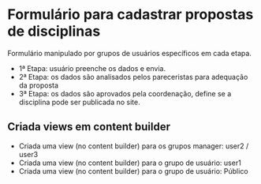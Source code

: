 # Formulário para cadastrar propostas de disciplinas

Formulário manipulado por grupos de usuários específicos em cada etapa. 

- 1ª Etapa: usuário preenche os dados e envia.
- 2ª Etapa: os dados são analisados pelos pareceristas para adequação da proposta
- 3ª Etapa: os dados são aprovados pela coordenação, define se a disciplina pode ser publicada no site.


## Criada views em content builder ##

- Criada uma view (no content builder) para os grupos manager: user2 / user3
- Criada uma view (no content builder) para o grupo de usuário: user1
- Criada uma view (no content builder) para o grupo de usuário: Público

